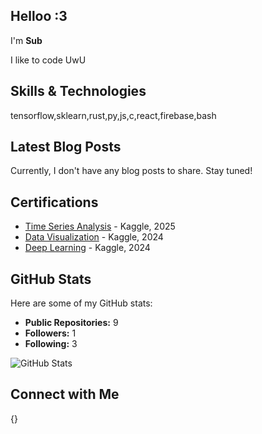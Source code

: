 ## Helloo :3

I'm **Sub**

I like to code UwU

## Skills & Technologies

tensorflow,sklearn,rust,py,js,c,react,firebase,bash

## Latest Blog Posts

Currently, I don't have any blog posts to share. Stay tuned!

## Certifications

- [Time Series Analysis](link-to-certificate) - Kaggle, 2025
- [Data Visualization](https://www.kaggle.com/learn/certification/suvratbhatta/data-visualization) - Kaggle, 2024
- [Deep Learning](https://www.kaggle.com/learn/certification/suvratbhatta/intro-to-deep-learning) - Kaggle, 2024

## GitHub Stats

Here are some of my GitHub stats:

- **Public Repositories:** 9  
- **Followers:** 1  
- **Following:** 3  

![GitHub Stats](https://github-readme-stats.vercel.app/api?username=thatSuvrat&show_icons=true&hide_title=true&count_private=true&theme=radical)

## Connect with Me

{}